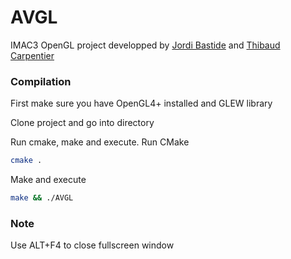 # AVGL

IMAC3 OpenGL project developped by [Jordi Bastide](http://jordi-bastide.com/) and [Thibaud Carpentier](http://www.thibaudcarpentier.com)

### Compilation

First make sure you have OpenGL4+ installed and GLEW library

Clone project and go into directory

Run cmake, make and execute.
Run CMake
```sh
cmake .
```
Make and execute
```sh
make && ./AVGL
```


### Note

Use ALT+F4 to close fullscreen window
